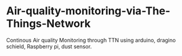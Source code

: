 # Air-quality-monitoring-via-The-Things-Network
Continous Air quality Monitoring through TTN using arduino, dragino schield, Raspberry pi, dust sensor.
